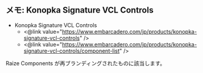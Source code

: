 ## メモ: Konopka Signature VCL Controls


* Konopka Signature VCL Controls
  * <@link value="https://www.embarcadero.com/jp/products/konopka-signature-vcl-controls" />
  * <@link value="https://www.embarcadero.com/jp/products/konopka-signature-vcl-controls/component-list" />

Raize Components が再ブランディングされたものに該当します。
